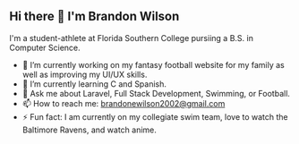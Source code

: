 ## Hi there 👋 I'm Brandon Wilson

I'm a student-athlete at Florida Southern College pursiing a B.S. in Computer Science.

- 🔭 I’m currently working on my fantasy football website for my family as well as improving my UI/UX skills.
- 🌱 I’m currently learning C and Spanish.
- 💬 Ask me about Laravel, Full Stack Development, Swimming, or Football.
- 📫 How to reach me: brandonewilson2002@gmail.com
- ⚡ Fun fact: I am currently on my collegiate swim team, love to watch the Baltimore Ravens, and watch anime.

